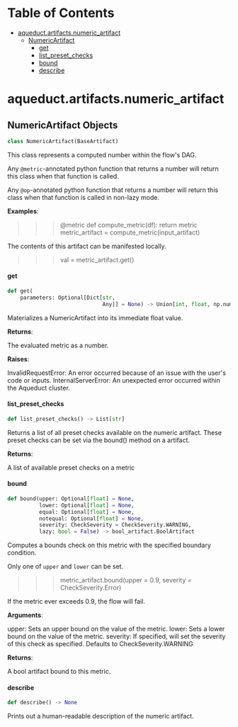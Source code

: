 # Table of Contents

* [aqueduct.artifacts.numeric\_artifact](#aqueduct.artifacts.numeric_artifact)
  * [NumericArtifact](#aqueduct.artifacts.numeric_artifact.NumericArtifact)
    * [get](#aqueduct.artifacts.numeric_artifact.NumericArtifact.get)
    * [list\_preset\_checks](#aqueduct.artifacts.numeric_artifact.NumericArtifact.list_preset_checks)
    * [bound](#aqueduct.artifacts.numeric_artifact.NumericArtifact.bound)
    * [describe](#aqueduct.artifacts.numeric_artifact.NumericArtifact.describe)

<a id="aqueduct.artifacts.numeric_artifact"></a>

# aqueduct.artifacts.numeric\_artifact

<a id="aqueduct.artifacts.numeric_artifact.NumericArtifact"></a>

## NumericArtifact Objects

```python
class NumericArtifact(BaseArtifact)
```

This class represents a computed number within the flow's DAG.

Any `@metric`-annotated python function that returns a number
will return this class when that function is called.

Any `@op`-annotated python function that returns a number
will return this class when that function is called in non-lazy mode.

**Examples**:

  >>> @metric
  >>> def compute_metric(df):
  >>>     return metric
  >>> metric_artifact = compute_metric(input_artifact)
  
  The contents of this artifact can be manifested locally.
  
  >>> val = metric_artifact.get()

<a id="aqueduct.artifacts.numeric_artifact.NumericArtifact.get"></a>

#### get

```python
def get(
    parameters: Optional[Dict[str,
                              Any]] = None) -> Union[int, float, np.number]
```

Materializes a NumericArtifact into its immediate float value.

**Returns**:

  The evaluated metric as a number.
  

**Raises**:

  InvalidRequestError:
  An error occurred because of an issue with the user's code or inputs.
  InternalServerError:
  An unexpected error occurred within the Aqueduct cluster.

<a id="aqueduct.artifacts.numeric_artifact.NumericArtifact.list_preset_checks"></a>

#### list\_preset\_checks

```python
def list_preset_checks() -> List[str]
```

Returns a list of all preset checks available on the numeric artifact.
These preset checks can be set via the bound() method on a artifact.

**Returns**:

  A list of available preset checks on a metric

<a id="aqueduct.artifacts.numeric_artifact.NumericArtifact.bound"></a>

#### bound

```python
def bound(upper: Optional[float] = None,
          lower: Optional[float] = None,
          equal: Optional[float] = None,
          notequal: Optional[float] = None,
          severity: CheckSeverity = CheckSeverity.WARNING,
          lazy: bool = False) -> bool_artifact.BoolArtifact
```

Computes a bounds check on this metric with the specified boundary condition.

Only one of `upper` and `lower` can be set.

>>> metric_artifact.bound(upper = 0.9, severity = CheckSeverity.Error)

If the metric ever exceeds 0.9, the flow will fail.

**Arguments**:

  upper:
  Sets an upper bound on the value of the metric.
  lower:
  Sets a lower bound on the value of the metric.
  severity:
  If specified, will set the severity of this check as specified. Defaults to CheckSeverity.WARNING
  

**Returns**:

  A bool artifact bound to this metric.

<a id="aqueduct.artifacts.numeric_artifact.NumericArtifact.describe"></a>

#### describe

```python
def describe() -> None
```

Prints out a human-readable description of the numeric artifact.

